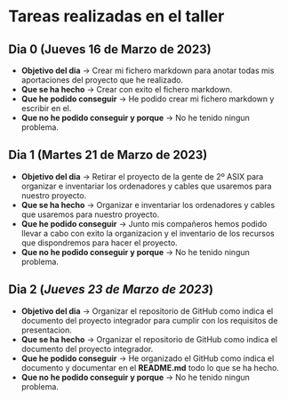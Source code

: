 # Tareas realizadas en el taller

## Dia 0 (Jueves 16 de Marzo de 2023)
- **Objetivo del dia** → Crear mi fichero markdown para anotar todas mis aportaciones del proyecto que he realizado.
- **Que se ha hecho** → Crear con exito el fichero markdown.
- **Que he podido conseguir** → He podido crear mi fichero markdown y escribir en el.
- **Que no he podido conseguir y porque** → No he tenido ningun problema.

## Dia 1 (Martes 21 de Marzo de 2023)
- **Objetivo del dia** → Retirar el proyecto de la gente de 2º ASIX para organizar e inventariar los ordenadores y cables que usaremos para nuestro proyecto.
- **Que se ha hecho** → Organizar e inventariar los ordenadores y cables que usaremos para nuestro proyecto.
- **Que he podido conseguir** → Junto mis compañeros hemos podido llevar a cabo con exito la organizacion y el inventario de los recursos que dispondremos para hacer el proyecto.
- **Que no he podido conseguir y porque** → No he tenido ningun problema.

## Dia 2 (*Jueves 23 de Marzo de 2023*)
- **Objetivo del dia** → Organizar el repositorio de GitHub como indica el documento del proyecto integrador para cumplir con los requisitos de presentacion.
- **Que se ha hecho** → Organizar el repositorio de GitHub como indica el documento del proyecto integrador.
- **Que he podido conseguir** → He organizado el GitHub como indica el documento y documentar en el **README.md** todo lo que se ha hecho.
- **Que no he podido conseguir y porque** → No he tenido ningun problema.
